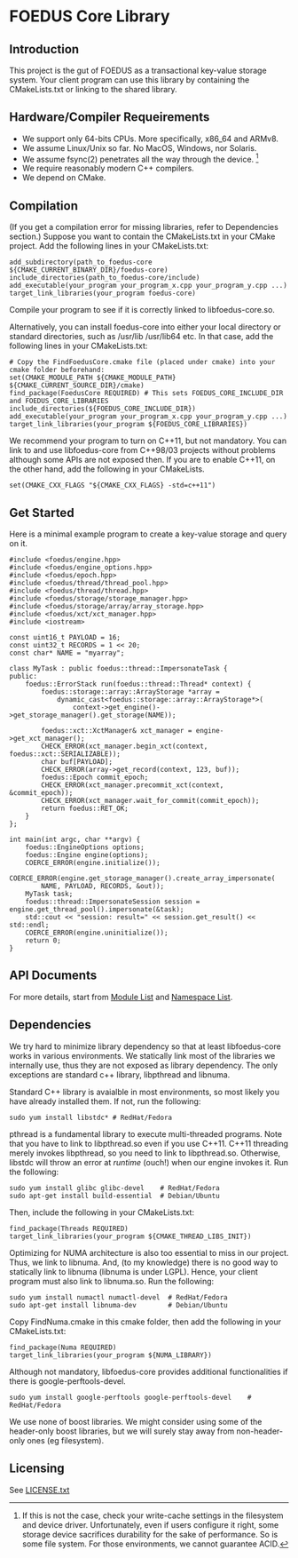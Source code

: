 FOEDUS Core Library
=================================

Introduction
--------
This project is the gut of FOEDUS as a transactional key-value storage system.
Your client program can use this library by containing the CMakeLists.txt or linking to the shared
library.


Hardware/Compiler Requeirements
--------

* We support only 64-bits CPUs. More specifically, x86_64 and ARMv8.
* We assume Linux/Unix so far. No MacOS, Windows, nor Solaris.
* We assume fsync(2) penetrates all the way through the device. [^1]
* We require reasonably modern C++ compilers.
* We depend on CMake.

[^1]: If this is not the case, check your write-cache settings in the filesystem and device driver.
Unfortunately, even if users configure it right, some storage device sacrifices durability for the
sake of performance. So is some file system. For those environments, we cannot guarantee ACID.


Compilation
--------
(If you get a compilation error for missing libraries, refer to Dependencies section.)
Suppose you want to contain the CMakeLists.txt in your CMake project.
Add the following lines in your CMakeLists.txt:

    add_subdirectory(path_to_foedus-core ${CMAKE_CURRENT_BINARY_DIR}/foedus-core)
    include_directories(path_to_foedus-core/include)
    add_executable(your_program your_program_x.cpp your_program_y.cpp ...)
    target_link_libraries(your_program foedus-core)

Compile your program to see if it is correctly linked to libfoedus-core.so.

Alternatively, you can install foedus-core into either your local directory or standard directories,
such as /usr/lib /usr/lib64 etc. In that case, add the following lines in your CMakeLists.txt:

    # Copy the FindFoedusCore.cmake file (placed under cmake) into your cmake folder beforehand:
    set(CMAKE_MODULE_PATH ${CMAKE_MODULE_PATH} ${CMAKE_CURRENT_SOURCE_DIR}/cmake)
    find_package(FoedusCore REQUIRED) # This sets FOEDUS_CORE_INCLUDE_DIR and FOEDUS_CORE_LIBRARIES
    include_directories(${FOEDUS_CORE_INCLUDE_DIR})
    add_executable(your_program your_program_x.cpp your_program_y.cpp ...)
    target_link_libraries(your_program ${FOEDUS_CORE_LIBRARIES})

We recommend your program to turn on C++11, but not mandatory. You can link to and use
libfoedus-core from C++98/03 projects without problems although some APIs are not exposed then.
If you are to enable C++11, on the other hand, add the following in your CMakeLists.

    set(CMAKE_CXX_FLAGS "${CMAKE_CXX_FLAGS} -std=c++11")


Get Started
-----------
Here is a minimal example program to create a key-value storage and query on it.

    #include <foedus/engine.hpp>
    #include <foedus/engine_options.hpp>
    #include <foedus/epoch.hpp>
    #include <foedus/thread/thread_pool.hpp>
    #include <foedus/thread/thread.hpp>
    #include <foedus/storage/storage_manager.hpp>
    #include <foedus/storage/array/array_storage.hpp>
    #include <foedus/xct/xct_manager.hpp>
    #include <iostream>

    const uint16_t PAYLOAD = 16;
    const uint32_t RECORDS = 1 << 20;
    const char* NAME = "myarray";

    class MyTask : public foedus::thread::ImpersonateTask {
    public:
        foedus::ErrorStack run(foedus::thread::Thread* context) {
            foedus::storage::array::ArrayStorage *array =
                dynamic_cast<foedus::storage::array::ArrayStorage*>(
                    context->get_engine()->get_storage_manager().get_storage(NAME));

            foedus::xct::XctManager& xct_manager = engine->get_xct_manager();
            CHECK_ERROR(xct_manager.begin_xct(context, foedus::xct::SERIALIZABLE));
            char buf[PAYLOAD];
            CHECK_ERROR(array->get_record(context, 123, buf));
            foedus::Epoch commit_epoch;
            CHECK_ERROR(xct_manager.precommit_xct(context, &commit_epoch));
            CHECK_ERROR(xct_manager.wait_for_commit(commit_epoch));
            return foedus::RET_OK;
        }
    };

    int main(int argc, char **argv) {
        foedus::EngineOptions options;
        foedus::Engine engine(options);
        COERCE_ERROR(engine.initialize());
        COERCE_ERROR(engine.get_storage_manager().create_array_impersonate(
            NAME, PAYLOAD, RECORDS, &out));
        MyTask task;
        foedus::thread::ImpersonateSession session = engine.get_thread_pool().impersonate(&task);
        std::cout << "session: result=" << session.get_result() << std::endl;
        COERCE_ERROR(engine.uninitialize());
        return 0;
    }


API Documents
-----------
For more details, start from <a href="modules.html">Module List</a> and
<a href="namespaces.html">Namespace List</a>.


Dependencies
-----------
We try hard to minimize library dependency so that at least libfoedus-core works in various
environments. We statically link most of the libraries we internally use, thus they are not
exposed as library dependency. The only exceptions are standard c++ library, libpthread and libnuma.

Standard C++ library is avaialble in most environments, so most likely you have already installed
them. If not, run the following:

    sudo yum install libstdc* # RedHat/Fedora

pthread is a fundamental library to execute multi-threaded programs.
Note that you have to link to libpthread.so even if you use C++11. C++11 threading merely invokes
libpthread, so you need to link to libpthread.so. Otherwise, libstdc will throw an error
at *runtime* (ouch!) when our engine invokes it. Run the following:

    sudo yum install glibc glibc-devel    # RedHat/Fedora
    sudo apt-get install build-essential  # Debian/Ubuntu

Then, include the following in your CMakeLists.txt:

    find_package(Threads REQUIRED)
    target_link_libraries(your_program ${CMAKE_THREAD_LIBS_INIT})

Optimizing for NUMA architecture is also too essential to miss in our project.
Thus, we link to libnuma. And, (to my knowledge) there is no good way to statically link to
libnuma (libnuma is under LGPL). Hence, your client program must also link to libnuma.so.
Run the following:

    sudo yum install numactl numactl-devel  # RedHat/Fedora
    sudo apt-get install libnuma-dev        # Debian/Ubuntu

Copy FindNuma.cmake in this cmake folder, then add the following in your CMakeLists.txt:

    find_package(Numa REQUIRED)
    target_link_libraries(your_program ${NUMA_LIBRARY})

Although not mandatory, libfoedus-core provides additional functionalities if there is
google-perftools-devel.

    sudo yum install google-perftools google-perftools-devel    # RedHat/Fedora

We use none of boost libraries. We might consider using some of the header-only boost libraries,
but we will surely stay away from non-header-only ones (eg filesystem).

Licensing
--------
See [LICENSE.txt](LICENSE.txt)
